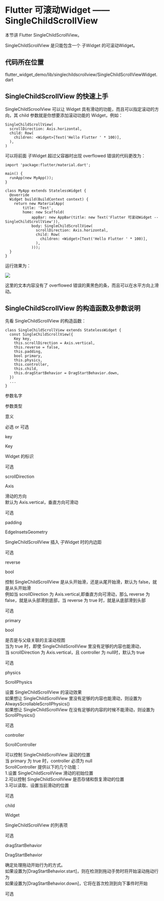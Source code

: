 # Flutter 可滚动Widget —— SingleChildScrollView

本节讲 Flutter SingleChildScrollView。

SingleChildScrollView 是只能包含一个 子Widget 的可滚动Widget。

## 代码所在位置

flutter\_widget\_demo/lib/singlechildscrollview/SingleChildScrollViewWidget.dart

## SingleChildScrollView 的快速上手

SingleChildScroolView 可以让 Widget 具有滑动的功能，而且可以指定滚动的方向，其 child 参数就是你想要添加滚动功能的 Widget，例如：

```
SingleChildScrollView(
  scrollDirection: Axis.horizontal,
  child: Row(
    children: <Widget>[Text('Hello Flutter ' * 100)],
  ),
)

```

可以将前面 子Widget 超过父容器时出现 overflowed 错误的代码更改为：

```
import 'package:flutter/material.dart';

main() {
  runApp(new MyApp());
}

class MyApp extends StatelessWidget {
  @override
  Widget build(BuildContext context) {
    return new MaterialApp(
        title: 'Test',
        home: new Scaffold(
            appBar: new AppBar(title: new Text('Flutter 可滚动Widget -- SingleChildScrollView')),
            body: SingleChildScrollView(
              scrollDirection: Axis.horizontal,
              child: Row(
                children: <Widget>[Text('Hello Flutter ' * 100)],
              ),
            )));
  }
}

```

运行效果为：

![](//images.weserv.nl/?url=user-gold-cdn.xitu.io/2019/4/9/16a002e5a827b677?w=852&h=350&f=jpeg&s=55063)

这里的文本内容没有了 overflowed 错误的黄黑色的条，而且可以在水平方向上滑动。

## SingleChildScrollView 的构造函数及参数说明

先看 SingleChildScrollView 的构造函数：

```
class SingleChildScrollView extends StatelessWidget {
  const SingleChildScrollView({
    Key key,
    this.scrollDirection = Axis.vertical,
    this.reverse = false,
    this.padding,
    bool primary,
    this.physics,
    this.controller,
    this.child,
    this.dragStartBehavior = DragStartBehavior.down,
  }) 
  ...
}

```

参数名字

参数类型

意义

必选 or 可选

key

Key

Widget 的标识

可选

scrollDirection

Axis

滑动的方向  
默认为 Axis.vertical，垂直方向可滑动

可选

padding

EdgeInsetsGeometry

SingleChildScrollView 插入 子Widget 时的内边距

可选

reverse

bool

控制 SingleChildScrollView 是从头开始滑，还是从尾开始滑，默认为 false，就是从头开始滑  
例如当 scrollDirection 为 Axis.vertical,即垂直方向可滑动，那么 reverse 为 false，就是从头部滑到底部，当 reverse 为 true 时，就是从底部滑到头部

可选

primary

bool

是否是与父级关联的主滚动视图  
当为 true 时，即使 SingleChildScrollView 里没有足够的内容也能滑动，  
当 scrollDirection 为 Axis.vertical，且 controller 为 null时，默认为 true

可选

physics

ScrollPhysics

设置 SingleChildScrollView 的滚动效果  
如果想让 SingleChildScrollView 里没有足够的内容也能滑动，则设置为 AlwaysScrollableScrollPhysics()  
如果想让 SingleChildScrollView 在没有足够的内容的时候不能滑动，则设置为 ScrollPhysics()

可选

controller

ScrollController

可以控制 SingleChildScrollView 滚动的位置  
当 primary 为 true 时，controller 必须为 null  
ScrollController 提供以下的几个功能：  
1.设置 SingleChildScrollView 滑动的初始位置  
2.可以控制 SingleChildScrollView 是否存储和恢复滑动的位置  
3.可以读取、设置当前滑动的位置

可选

child

Widget

SingleChildScrollView 的列表项

可选

dragStartBehavior

DragStartBehavior

确定处理拖动开始行为的方式。  
如果设置为\[DragStartBehavior.start\]，则在检测到拖动手势时将开始滚动拖动行为  
如果设置为\[DragStartBehavior.down\]，它将在首次检测到向下事件时开始

可选
